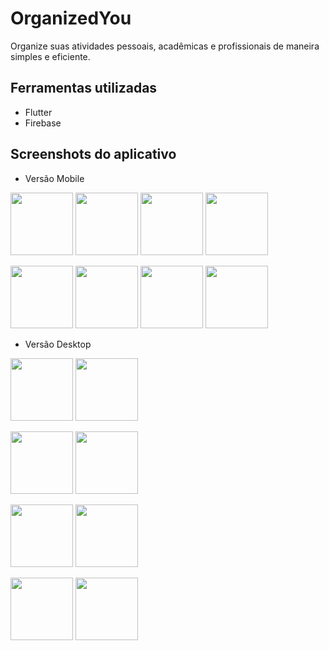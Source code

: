 # OrganizedYou

Organize suas atividades pessoais, acadêmicas e profissionais de maneira simples e eficiente.

## Ferramentas utilizadas

* Flutter
* Firebase

## Screenshots do aplicativo
- Versão Mobile
<p float="left">
  <img src="https://github.com/RenanFerreira0412/OrganizedYou/assets/96136397/8072865a-f10a-4544-93dd-0eea1155f875" width="100">
  <img src="https://github.com/RenanFerreira0412/OrganizedYou/assets/96136397/c2208575-7a18-4a80-bf69-fc8359d14dc5" width="100">
  <img src="https://github.com/RenanFerreira0412/OrganizedYou/assets/96136397/e626af8a-1613-44e3-8d98-a17dcc9a17ff" width="100">
  <img src="https://github.com/RenanFerreira0412/OrganizedYou/assets/96136397/4b045b5f-c46c-4ea8-ac14-6477cd20ce70" width="100">
</p>
  
<p  float="left">
  <img src="https://github.com/RenanFerreira0412/OrganizedYou/assets/96136397/75469eaa-6a8d-4237-abfd-9fb80de28799" width="100">
  <img src="https://github.com/RenanFerreira0412/OrganizedYou/assets/96136397/136e0ed2-0652-409d-81bd-9f437108319c" width="100">
  <img src="https://github.com/RenanFerreira0412/OrganizedYou/assets/96136397/e974efce-9718-4b08-953e-8247637749c6" width="100">
  <img src="https://github.com/RenanFerreira0412/OrganizedYou/assets/96136397/040be231-afce-44f7-a257-d330a2f0378b" width="100">
</p>

- Versão Desktop
<p float="left">
  <img src="https://github.com/RenanFerreira0412/OrganizedYou/assets/96136397/4944df69-f972-49cf-899b-fbf2248cbeb5" width="100">
  <img src="https://github.com/RenanFerreira0412/OrganizedYou/assets/96136397/7897b5bc-fdc7-41dd-8c9b-358d6220aebf" width="100">
</p>

<p float="left">
  <img src="https://github.com/RenanFerreira0412/OrganizedYou/assets/96136397/86aff0d5-7440-4d79-9f82-1766491c737d" width="100">
  <img src="https://github.com/RenanFerreira0412/OrganizedYou/assets/96136397/a3cb59f2-ce45-451d-9278-7a8f77a9764a" width="100">
</p>

<p float="left">
  <img src="https://github.com/RenanFerreira0412/OrganizedYou/assets/96136397/e986afd7-8ac7-4111-9737-dee300c8830f" width="100">
  <img src="https://github.com/RenanFerreira0412/OrganizedYou/assets/96136397/5accf632-5457-4508-aee5-7f8bc4fa0f5c" width="100">
</p>

<p float="left">
  <img src="https://github.com/RenanFerreira0412/OrganizedYou/assets/96136397/76ea805f-e8db-4d78-b9c0-8e2bb9591340" width="100">
  <img src="https://github.com/RenanFerreira0412/OrganizedYou/assets/96136397/2ac92387-b49b-4739-95a4-8c12042c07d4" width="100">
</p>
